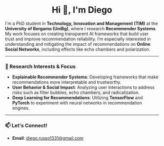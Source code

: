 <h1 align="center">Hi 👋, I'm Diego</h1>

I'm a PhD student in **Technology, Innovation and Management (TIM)** at the **University of Bergamo (UniBg)**, where I research **Recommender Systems**. My work focuses on creating transparent AI frameworks that build user trust and improve recommendation reliability. I’m especially interested in understanding and mitigating the impact of recommendations on **Online Social Networks**, including effects like echo chambers and polarization.

---

### 🎯 Research Interests & Focus
- **Explainable Recommender Systems**: Developing frameworks that make recommendations more interpretable and trustworthy.
- **User Behavior & Social Impact**: Analyzing user interactions to address risks such as filter bubbles, echo chambers, and radicalization.
- **Deep Learning for Recommendations**: Utilizing **TensorFlow** and **PyTorch** to experiment with neural networks in recommendation engines.

---

### 📫 Let's Connect!
- **Email**: diego.russo1331@gmail.com
